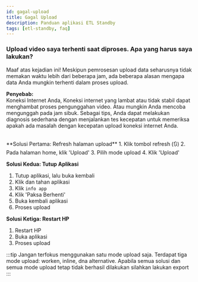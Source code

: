 ```yaml
---
id: gagal-upload
title: Gagal Upload
description: Panduan aplikasi ETL Standby
tags: [etl-standby, faq]
---
```

### Upload video saya terhenti saat diproses. Apa yang harus saya lakukan?
Maaf atas kejadian ini! Meskipun pemrosesan upload data seharusnya tidak memakan waktu lebih dari beberapa jam, ada beberapa alasan mengapa data Anda mungkin terhenti dalam proses upload.

**Penyebab:** <br/>
Koneksi Internet Anda, Koneksi internet yang lambat atau tidak stabil dapat menghambat proses pengunggahan video. Atau mungkin Anda mencoba mengunggah pada jam sibuk. Sebagai tips, Anda dapat melakukan diagnosis sederhana dengan menjalankan tes kecepatan untuk memeriksa apakah ada masalah dengan kecepatan upload koneksi internet Anda.

<br/>
**Solusi Pertama: Refresh halaman upload**
1. Klik tombol refresh (🔃)
2. Pada halaman home, klik 'Upload'
3. Pilih mode upload
4. Klik 'Upload'

**Solusi Kedua: Tutup Aplikasi**
1. Tutup aplikasi, lalu buka kembali
2. Klik dan tahan aplikasi
3. Klik `info app`
4. Klik 'Paksa Berhenti'
5. Buka kembali aplikasi
6. Proses upload

**Solusi Ketiga: Restart HP**
1. Restart HP
2. Buka aplikasi
4. Proses upload

:::tip
Jangan terfokus menggunakan satu mode upload saja. Terdapat tiga mode upload: worken, inline, dna alternative. Apabila semua solusi dan semua mode upload tetap tidak berhasil dilakukan silahkan lakukan export
:::

